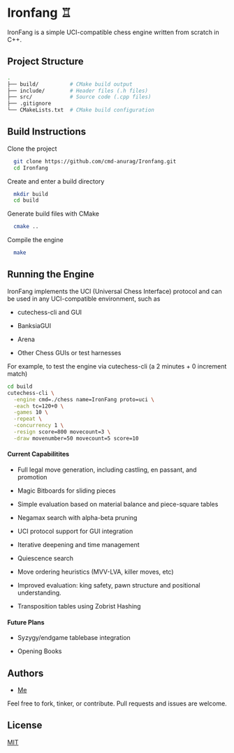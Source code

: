 
# Ironfang ♖

IronFang is a simple UCI-compatible chess engine written from scratch in C++.


## Project Structure
```bash
.
├── build/          # CMake build output
├── include/        # Header files (.h files)
├── src/            # Source code (.cpp files)
├── .gitignore
└── CMakeLists.txt  # CMake build configuration

```
## Build Instructions

Clone the project

```bash
  git clone https://github.com/cmd-anurag/Ironfang.git
  cd Ironfang
```

Create and enter a build directory

```bash
  mkdir build
  cd build
```

Generate build files with CMake

```bash
  cmake ..
```

Compile the engine

```bash
  make
```
## Running the Engine
IronFang implements the UCI (Universal Chess Interface) protocol and can be used in any UCI-compatible environment, such as

- cutechess-cli and GUI

- BanksiaGUI

- Arena

- Other Chess GUIs or test harnesses

For example, to test the engine via cutechess-cli (a 2 minutes + 0 increment match)
```bash
cd build
cutechess-cli \
  -engine cmd=./chess name=IronFang proto=uci \
  -each tc=120+0 \
  -games 10 \
  -repeat \
  -concurrency 1 \
  -resign score=800 movecount=3 \
  -draw movenumber=50 movecount=5 score=10
```


#### Current Capabilitites

- Full legal move generation, including castling, en passant, and promotion

- Magic Bitboards for sliding pieces

- Simple evaluation based on material balance and piece-square tables

- Negamax search with alpha-beta pruning

- UCI protocol support for GUI integration

- Iterative deepening and time management
 
- Quiescence search

- Move ordering heuristics (MVV-LVA, killer moves, etc)

- Improved evaluation: king safety, pawn structure and positional understanding.

- Transposition tables using Zobrist Hashing

#### Future Plans

- Syzygy/endgame tablebase integration

- Opening Books

## Authors

- [Me](https://www.github.com/cmd-anurag)

Feel free to fork, tinker, or contribute. Pull requests and issues are welcome.


## License

[MIT](https://choosealicense.com/licenses/mit/)

